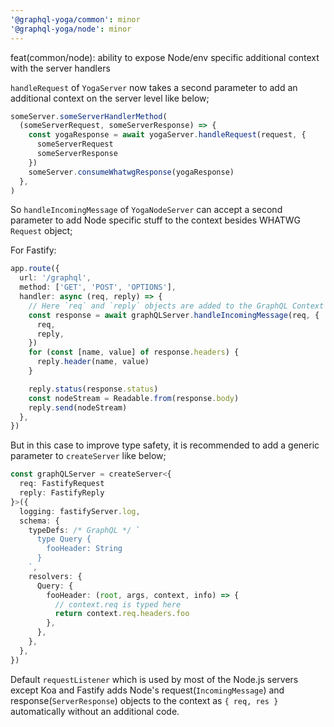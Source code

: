 ```yaml
---
'@graphql-yoga/common': minor
'@graphql-yoga/node': minor
---
```


feat(common/node): ability to expose Node/env specific additional context with the server handlers

`handleRequest` of `YogaServer` now takes a second parameter to add an additional context on the server level like below;

```ts
someServer.someServerHandlerMethod(
  (someServerRequest, someServerResponse) => {
    const yogaResponse = await yogaServer.handleRequest(request, {
      someServerRequest
      someServerResponse
    })
    someServer.consumeWhatwgResponse(yogaResponse)
  },
)
```

So `handleIncomingMessage` of `YogaNodeServer` can accept a second parameter to add Node specific stuff to the context besides WHATWG `Request` object;

For Fastify:

```ts
app.route({
  url: '/graphql',
  method: ['GET', 'POST', 'OPTIONS'],
  handler: async (req, reply) => {
    // Here `req` and `reply` objects are added to the GraphQL Context
    const response = await graphQLServer.handleIncomingMessage(req, {
      req,
      reply,
    })
    for (const [name, value] of response.headers) {
      reply.header(name, value)
    }

    reply.status(response.status)
    const nodeStream = Readable.from(response.body)
    reply.send(nodeStream)
  },
})
```

But in this case to improve type safety, it is recommended to add a generic parameter to `createServer` like below;

```ts
const graphQLServer = createServer<{
  req: FastifyRequest
  reply: FastifyReply
}>({
  logging: fastifyServer.log,
  schema: {
    typeDefs: /* GraphQL */ `
      type Query {
        fooHeader: String
      }
    `,
    resolvers: {
      Query: {
        fooHeader: (root, args, context, info) => {
          // context.req is typed here
          return context.req.headers.foo
        },
      },
    },
  },
})
```

Default `requestListener` which is used by most of the Node.js servers except Koa and Fastify adds Node's request(`IncomingMessage`) and response(`ServerResponse`) objects to the context as `{ req, res }` automatically without an additional code.
